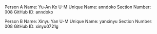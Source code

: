 
Person A
Name: Yu-An Ko
U-M Unique Name: anndoko
Section Number: 008
GitHub ID: anndoko

Person B
Name: Xinyu Yan
U-M Unique Name: yanxinyu
Section Number: 008
GitHub ID: xinyu0721g